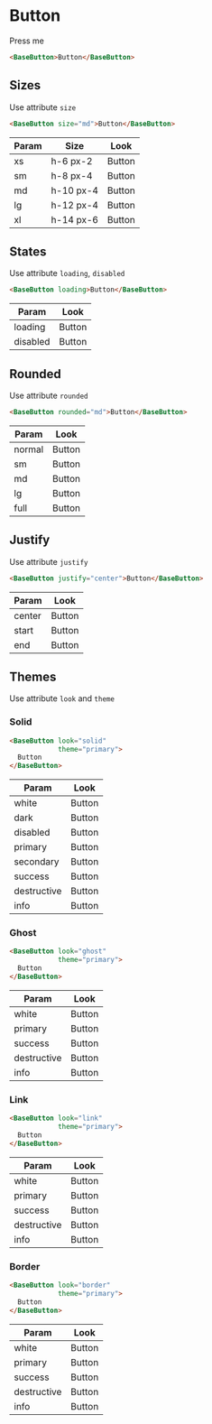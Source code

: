 # Button

<div class="mt-4">
    <base-button>Press me</base-button>
</div>

```html
<BaseButton>Button</BaseButton>
```

<div class="h-12"></div>

## Sizes

Use attribute `size`

```html
<BaseButton size="md">Button</BaseButton>
```

| Param | Size      | Look                                        |
| ----- | --------- | ------------------------------------------- |
| xs    | h-6 px-2  | <base-button size="xs">Button</base-button> |
| sm    | h-8 px-4  | <base-button size="sm">Button</base-button> |
| md    | h-10 px-4 | <base-button size="md">Button</base-button> |
| lg    | h-12 px-4 | <base-button size="lg">Button</base-button> |
| xl    | h-14 px-6 | <base-button size="xl">Button</base-button> |

<div class="h-12"></div>

## States

Use attribute `loading`, `disabled`

```html
<BaseButton loading>Button</BaseButton>
```

| Param    | Look                                       |
| -------- | ------------------------------------------ |
| loading  | <base-button loading>Button</base-button>  |
| disabled | <base-button disabled>Button</base-button> |

<div class="h-12"></div>

## Rounded

Use attribute `rounded`

```html
<BaseButton rounded="md">Button</BaseButton>
```

| Param   | Look                                             |
| ------- | ------------------------------------------------ |
| normal  | <base-button size="sm" rounded="normal">Button</base-button>  |
| sm      | <base-button size="sm" rounded="sm">Button</base-button>      |
| md      | <base-button size="sm" rounded="md">Button</base-button>      |
| lg      | <base-button size="sm" rounded="lg">Button</base-button>      |
| full    | <base-button size="sm" rounded="full">Button</base-button>    |

<div class="h-12"></div>

## Justify

Use attribute `justify`

```html
<BaseButton justify="center">Button</BaseButton>
```

| Param   | Look                                                                      |
| ------- | ------------------------------------------------------------------------- |
| center  | <base-button size="sm" class="w-40" justify="center">Button</base-button> |
| start   | <base-button size="sm" class="w-40" justify="start">Button</base-button>  |
| end     | <base-button size="sm" class="w-40" justify="end">Button</base-button>    |

<div class="h-12"></div>

## Themes

Use attribute `look` and `theme`

### Solid

```html
<BaseButton look="solid"
            theme="primary">
  Button
</BaseButton>
```

| Param       | Look                                                            |
| ----------- | --------------------------------------------------------------- |
| white       | <base-button size="sm" theme="white">Button</base-button>       |
| dark        | <base-button size="sm" theme="dark">Button</base-button>        |
| disabled    | <base-button size="sm" theme="disabled">Button</base-button>    |
| primary     | <base-button size="sm" theme="primary">Button</base-button>     |
| secondary   | <base-button size="sm" theme="secondary">Button</base-button>   |
| success     | <base-button size="sm" theme="success">Button</base-button>     |
| destructive | <base-button size="sm" theme="destructive">Button</base-button> |
| info        | <base-button size="sm" theme="info">Button</base-button>        |

### Ghost

```html
<BaseButton look="ghost"
            theme="primary">
  Button
</BaseButton>
```

| Param       | Look                                                                         |
| ----------- | ---------------------------------------------------------------------------- |
| white       | <base-button size="sm" look="ghost" theme="white">Button</base-button>       |
| primary     | <base-button size="sm" look="ghost" theme="primary">Button</base-button>     |
| success     | <base-button size="sm" look="ghost" theme="success">Button</base-button>     |
| destructive | <base-button size="sm" look="ghost" theme="destructive">Button</base-button> |
| info        | <base-button size="sm" look="ghost" theme="info">Button</base-button>        |

### Link

```html
<BaseButton look="link"
            theme="primary">
  Button
</BaseButton>
```

| Param       | Look                                                                        |
| ----------- | --------------------------------------------------------------------------- |
| white       | <base-button size="sm" look="link" theme="white">Button</base-button>       |
| primary     | <base-button size="sm" look="link" theme="primary">Button</base-button>     |
| success     | <base-button size="sm" look="link" theme="success">Button</base-button>     |
| destructive | <base-button size="sm" look="link" theme="destructive">Button</base-button> |
| info        | <base-button size="sm" look="link" theme="info">Button</base-button>        |

### Border

```html
<BaseButton look="border"
            theme="primary">
  Button
</BaseButton>
```

| Param       | Look                                                                          |
| ----------- | ----------------------------------------------------------------------------- |
| white       | <base-button size="sm" look="border" theme="white">Button</base-button>       |
| primary     | <base-button size="sm" look="border" theme="primary">Button</base-button>     |
| success     | <base-button size="sm" look="border" theme="success">Button</base-button>     |
| destructive | <base-button size="sm" look="border" theme="destructive">Button</base-button> |
| info        | <base-button size="sm" look="border" theme="info">Button</base-button>        |
